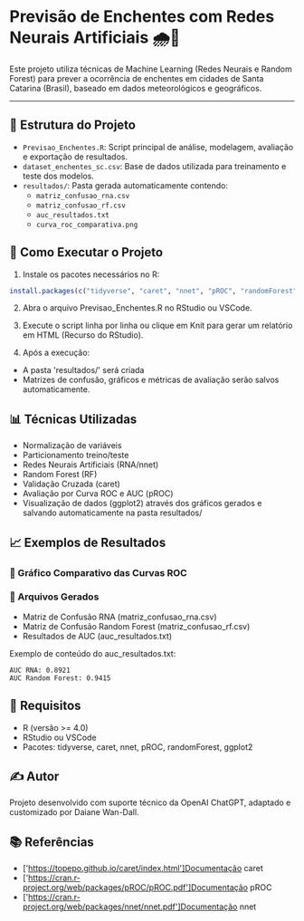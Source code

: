 # Previsão de Enchentes com Redes Neurais Artificiais 🌧️🤖

Este projeto utiliza técnicas de Machine Learning (Redes Neurais e Random Forest) para prever a ocorrência de enchentes em cidades de Santa Catarina (Brasil), baseado em dados meteorológicos e geográficos.

---

## 📁 Estrutura do Projeto

- `Previsao_Enchentes.R`: Script principal de análise, modelagem, avaliação e exportação de resultados.
- `dataset_enchentes_sc.csv`: Base de dados utilizada para treinamento e teste dos modelos.
- `resultados/`: Pasta gerada automaticamente contendo:
  - `matriz_confusao_rna.csv`
  - `matriz_confusao_rf.csv`
  - `auc_resultados.txt`
  - `curva_roc_comparativa.png`

## 🚀 Como Executar o Projeto

1. Instale os pacotes necessários no R:

```r
install.packages(c("tidyverse", "caret", "nnet", "pROC", "randomForest", "ggplot2"))
```

2. Abra o arquivo Previsao_Enchentes.R no RStudio ou VSCode.

3. Execute o script linha por linha ou clique em Knit para gerar um relatório em HTML (Recurso do RStudio). 

4. Após a execução:

- A pasta 'resultados/' será criada
- Matrizes de confusão, gráficos e métricas de avaliação serão salvos automaticamente.

## 📊 Técnicas Utilizadas

- Normalização de variáveis
- Particionamento treino/teste
- Redes Neurais Artificiais (RNA/nnet)
- Random Forest (RF)
- Validação Cruzada (caret)
- Avaliação por Curva ROC e AUC (pROC)
- Visualização de dados (ggplot2) através dos gráficos gerados e salvando automaticamente na pasta resultados/


## 📈 Exemplos de Resultados

### 🎯 Gráfico Comparativo das Curvas ROC

<p align="center">

### 📄 Arquivos Gerados

- Matriz de Confusão RNA (matriz_confusao_rna.csv)
- Matriz de Confusão Random Forest (matriz_confusao_rf.csv)
- Resultados de AUC (auc_resultados.txt)

Exemplo de conteúdo do auc_resultados.txt:

```nginx
AUC RNA: 0.8921
AUC Random Forest: 0.9415
```

## 📜 Requisitos

- R (versão >= 4.0)
- RStudio ou VSCode
- Pacotes: tidyverse, caret, nnet, pROC, randomForest, ggplot2

## ✍️ Autor
Projeto desenvolvido com suporte técnico da OpenAI ChatGPT, adaptado e customizado por Daiane Wan-Dall.

## 📚 Referências

- ['https://topepo.github.io/caret/index.html']Documentação caret
- ['https://cran.r-project.org/web/packages/pROC/pROC.pdf']Documentação pROC
- ['https://cran.r-project.org/web/packages/nnet/nnet.pdf']Documentação nnet